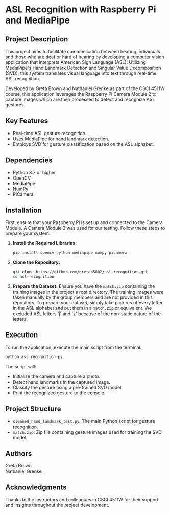 # ASL Recognition with Raspberry Pi and MediaPipe

## Project Description
This project aims to facilitate communication between hearing individuals and those who are deaf or hard of hearing by developing a computer vision application that interprets American Sign Language (ASL). Utilizing MediaPipe's Hand Landmark Detection and Singular Value Decomposition (SVD), this system translates visual language into text through real-time ASL recognition.

Developed by Greta Brown and Nathaniel Grenke as part of the CSCI 4511W course, this application leverages the Raspberry Pi Camera Module 2 to capture images which are then processed to detect and recognize ASL gestures.

## Key Features
- Real-time ASL gesture recognition.
- Uses MediaPipe for hand landmark detection.
- Employs SVD for gesture classification based on the ASL alphabet.

## Dependencies
- Python 3.7 or higher
- OpenCV
- MediaPipe
- NumPy
- PiCamera

## Installation
First, ensure that your Raspberry Pi is set up and connected to the Camera Module. A Camera Module 2 was used for our testing. Follow these steps to prepare your system:

1. **Install the Required Libraries:**
    ```bash
    pip install opencv-python mediapipe numpy picamera
    ```

2. **Clone the Repository:**
    ```bash
    git clone https://github.com/gretab5802/asl-recognition.git
    cd asl-recognition
    ```

3. **Prepare the Dataset:**
    Ensure you have the `match.zip` containing the training images in the project's root directory. The training images were taken manually by the group members and are not provided in this repository. To prepare your dataset, simply take pictures of every letter in the ASL alphabet and put them in a `match.zip` or equivalent. We excluded ASL letters 'j' and 'z' because of the non-static nature of the letters.

## Execution
To run the application, execute the main script from the terminal:

```bash
python asl_recognition.py
```

The script will:
* Initialize the camera and capture a photo.
* Detect hand landmarks in the captured image.
* Classify the gesture using a pre-trained SVD model.
* Print the recognized gesture to the console.

## Project Structure
* `cleaned_hand_landmark_test.py`: The main Python script for gesture recognition.
* `match.zip`: Zip file containing gesture images used for training the SVD model.

## Authors
Greta Brown <br />
Nathaniel Grenke

## Acknowledgments
Thanks to the instructors and colleagues in CSCI 4511W for their support and insights throughout the project development.
